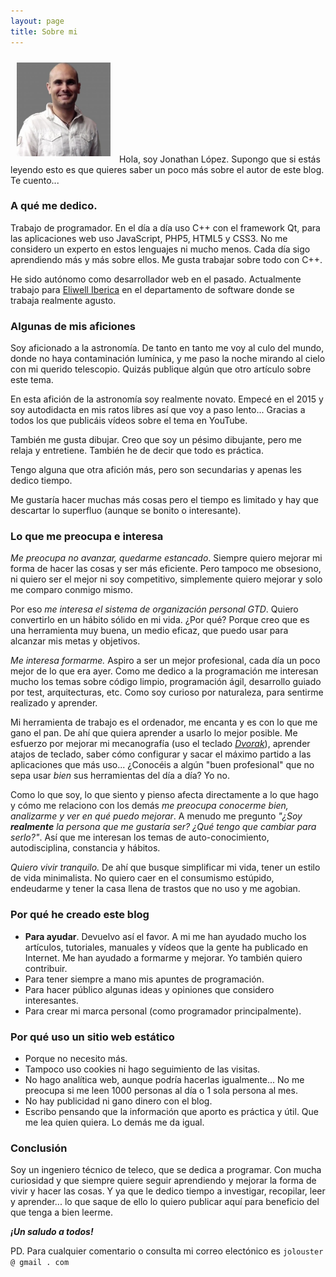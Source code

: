 ```yaml
---
layout: page
title: Sobre mi
---
```


<img alt="mi imagen" src="assets/yo.jpeg" style="min-width:150px; max-width:25%; display:inline-block; margin:10px"> Hola, soy Jonathan López. Supongo que si estás leyendo esto es que quieres saber un poco más sobre el autor de este blog. Te cuento...

### A qué me dedico.

Trabajo de programador. En el día a día uso C++ con el framework Qt, para las aplicaciones web uso JavaScript, PHP5, HTML5 y CSS3. No me considero 
un experto en estos lenguajes ni mucho menos. Cada día sigo aprendiendo más y más sobre ellos. Me gusta trabajar sobre todo con C++.

He sido autónomo como desarrollador web en el pasado. Actualmente trabajo para [Eliwell Iberica](http://www.eliwell.es/) en el departamento de software donde se trabaja realmente agusto.

### Algunas de mis aficiones

Soy aficionado a la astronomía. De tanto en tanto me voy al culo del mundo, donde no haya contaminación lumínica, y me paso la noche mirando al cielo con mi querido telescopio. Quizás publique algún que otro artículo sobre este tema. 

En esta afición de la astronomía soy realmente novato. Empecé en el 2015 y soy autodidacta en mis ratos libres así que voy a paso lento... Gracias a todos los que publicáis vídeos sobre el tema en YouTube.

También me gusta dibujar. Creo que soy un pésimo dibujante, pero me relaja y entretiene. También he de decir que todo es práctica.

Tengo alguna que otra afición más, pero son secundarias y apenas les dedico tiempo. 

Me gustaría hacer muchas más cosas pero el tiempo es limitado y hay que descartar lo superfluo (aunque se bonito o interesante).

### Lo que me preocupa e interesa

*Me preocupa no avanzar, quedarme estancado*. Siempre quiero mejorar mi forma de hacer las cosas y ser más eficiente. Pero tampoco me obsesiono, ni quiero ser el mejor ni soy competitivo, simplemente quiero mejorar y solo me comparo conmigo mismo.

Por eso *me interesa el sistema de organización personal GTD*. Quiero convertirlo en un hábito sólido en mi vida. ¿Por qué? Porque creo que es una herramienta muy buena, un medio eficaz, que puedo usar para alcanzar mis metas y objetivos.

*Me interesa formarme.* Aspiro a ser un mejor profesional, cada día un poco mejor de lo que era ayer. Como me dedico a la programación me interesan mucho los temas sobre código limpio, programación ágil, desarrollo guiado por test, arquitecturas, etc. Como soy curioso por naturaleza, para sentirme realizado y aprender.

Mi herramienta de trabajo es el ordenador, me encanta y es con lo que me gano el pan. De ahí que quiera aprender a usarlo lo mejor posible. Me esfuerzo por mejorar mi mecanografía (uso el teclado *[Dvorak](https://es.wikipedia.org/wiki/Teclado_Dvorak)*), aprender atajos de teclado, saber cómo configurar y sacar el máximo partido a las aplicaciones que más uso... ¿Conocéis a algún "buen profesional" que no sepa usar *bien* sus herramientas del día a día? Yo no.

Como lo que soy, lo que siento y pienso afecta directamente a lo que hago y cómo me relaciono con los demás *me preocupa conocerme bien, analizarme y ver en qué puedo mejorar*. A menudo me pregunto *"¿Soy **realmente** la persona que me gustaría ser? ¿Qué tengo que cambiar para serlo?"*. Así que me interesan los temas de auto-conocimiento, autodisciplina, constancia y hábitos.

*Quiero vivir tranquilo.* De ahí que busque simplificar mi vida, tener un estilo de vida minimalista. No quiero caer en el consumismo estúpido, endeudarme y tener la casa llena de trastos que no uso y me agobian.

### Por qué he creado este blog

- **Para ayudar**. Devuelvo así el favor. A mi me han ayudado mucho los artículos, tutoriales, manuales y vídeos que la gente ha publicado en Internet. Me han ayudado a formarme y mejorar. Yo también quiero contribuir.
- Para tener siempre a mano mis apuntes de programación.
- Para hacer público algunas ideas y opiniones que considero interesantes. 
- Para crear mi marca personal (como programador principalmente).

### Por qué uso un sitio web estático

- Porque no necesito más. 
- Tampoco uso cookies ni hago seguimiento de las visitas. 
- No hago analítica web, aunque podría hacerlas igualmente... No me preocupa si me leen 1000 personas al día o 1 sola persona al mes. 
- No hay publicidad ni gano dinero con el blog.
- Escribo pensando que la información que aporto es práctica y útil. Que me lea quien quiera. Lo demás me da igual.

### Conclusión

Soy un ingeniero técnico de teleco, que se dedica a programar. Con mucha curiosidad y que siempre quiere seguir aprendiendo y mejorar la forma de vivir y hacer las cosas. Y ya que le dedico tiempo a investigar, recopilar, leer y aprender... lo que saque de ello lo quiero publicar aquí para beneficio del que tenga a bien leerme.

***¡Un saludo a todos!***

PD. Para cualquier comentario o consulta mi correo electónico es `jolouster @ gmail . com`
